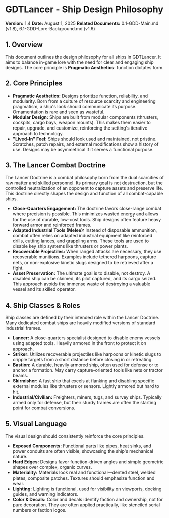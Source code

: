 # GDTLancer - Ship Design Philosophy

**Version:** 1.4
**Date:** August 1, 2025
**Related Documents:** 0.1-GDD-Main.md (v1.8), 6.1-GDD-Lore-Background.md (v1.6)

## 1. Overview

This document outlines the design philosophy for all ships in GDTLancer. It aims to balance in-game lore with the need for clear and engaging ship designs. The core principle is **Pragmatic Aesthetics**: function dictates form.

## 2. Core Principles

* **Pragmatic Aesthetics:** Designs prioritize function, reliability, and modularity. Born from a culture of resource scarcity and engineering pragmatism, a ship's look should communicate its purpose. Ornamentation is rare and seen as wasteful.
* **Modular Design:** Ships are built from modular components (thrusters, cockpits, cargo bays, weapon mounts). This makes them easier to repair, upgrade, and customize, reinforcing the setting's iterative approach to technology.
* **"Lived-In" Feel:** Ships should look used and maintained, not pristine. Scratches, patch repairs, and external modifications show a history of use. Designs may be asymmetrical if it serves a functional purpose.

## 3. The Lancer Combat Doctrine

The Lancer Doctrine is a combat philosophy born from the dual scarcities of raw matter and skilled personnel. Its primary goal is not destruction, but the controlled neutralization of an opponent to capture assets and preserve life. This doctrine directly shapes the design and function of all combat-capable ships.

* **Close-Quarters Engagement:** The doctrine favors close-range combat where precision is possible. This minimizes wasted energy and allows for the use of durable, low-cost tools. Ship designs often feature heavy forward armor and reinforced frames.
* **Adapted Industrial Tools (Melee):** Instead of disposable ammunition, combat often relies on adapted industrial equipment like reinforced drills, cutting lances, and grappling arms. These tools are used to disable key ship systems like thrusters or power plants.
* **Recoverable Projectiles:** When ranged attacks are necessary, they use recoverable munitions. Examples include tethered harpoons, capture nets, or non-explosive kinetic slugs designed to be retrieved after a fight.
* **Asset Preservation:** The ultimate goal is to disable, not destroy. A disabled ship can be claimed, its pilot captured, and its cargo seized. This approach avoids the immense waste of destroying a valuable vessel and its skilled operator.

## 4. Ship Classes & Roles

Ship classes are defined by their intended role within the Lancer Doctrine. Many dedicated combat ships are heavily modified versions of standard industrial frames.

* **Lancer:** A close-quarters specialist designed to disable enemy vessels using adapted tools. Heavily armored in the front to protect it on approach.
* **Striker:** Utilizes recoverable projectiles like harpoons or kinetic slugs to cripple targets from a short distance before closing in or retreating.
* **Bastion:** A durable, heavily armored ship, often used for defense or to anchor a formation. May carry capture-oriented tools like nets or tractor beams.
* **Skirmisher:** A fast ship that excels at flanking and disabling specific external modules like thrusters or sensors. Lightly armored but hard to hit.
* **Industrial/Civilian:** Freighters, miners, tugs, and survey ships. Typically armed only for defense, but their sturdy frames are often the starting point for combat conversions.

## 5. Visual Language

The visual design should consistently reinforce the core principles.

* **Exposed Components:** Functional parts like pipes, heat sinks, and power conduits are often visible, showcasing the ship's mechanical nature.
* **Hard Edges:** Designs favor function-driven angles and simple geometric shapes over complex, organic curves.
* **Materiality:** Materials look real and functional—dented steel, welded plates, composite patches. Textures should emphasize function and wear.
* **Lighting:** Lighting is functional, used for visibility on viewports, docking guides, and warning indicators.
* **Color & Decals:** Color and decals identify faction and ownership, not for pure decoration. They are often applied practically, like stenciled serial numbers or faction logos.

